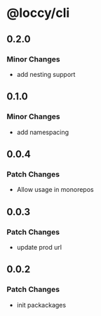 # @loccy/cli

## 0.2.0

### Minor Changes

- add nesting support

## 0.1.0

### Minor Changes

- add namespacing

## 0.0.4

### Patch Changes

- Allow usage in monorepos

## 0.0.3

### Patch Changes

- update prod url

## 0.0.2

### Patch Changes

- init packackages
